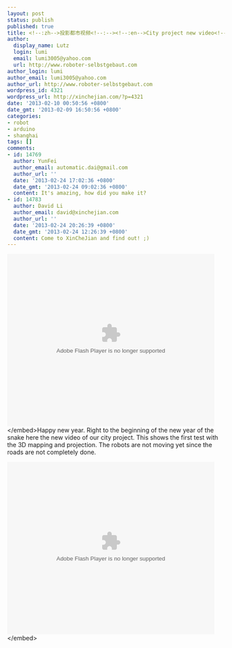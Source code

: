 ```yaml
---
layout: post
status: publish
published: true
title: <!--:zh-->投影都市视频<!--:--><!--:en-->City project new video<!--:-->
author:
  display_name: Lutz
  login: lumi
  email: lumi3005@yahoo.com
  url: http://www.roboter-selbstgebaut.com
author_login: lumi
author_email: lumi3005@yahoo.com
author_url: http://www.roboter-selbstgebaut.com
wordpress_id: 4321
wordpress_url: http://xinchejian.com/?p=4321
date: '2013-02-10 00:50:56 +0800'
date_gmt: '2013-02-09 16:50:56 +0800'
categories:
- robot
- arduino
- shanghai
tags: []
comments:
- id: 14769
  author: YunFei
  author_email: automatic.dai@gmail.com
  author_url: ''
  date: '2013-02-24 17:02:36 +0800'
  date_gmt: '2013-02-24 09:02:36 +0800'
  content: It's amazing, how did you make it?
- id: 14783
  author: David Li
  author_email: david@xinchejian.com
  author_url: ''
  date: '2013-02-24 20:26:39 +0800'
  date_gmt: '2013-02-24 12:26:39 +0800'
  content: Come to XinCheJian and find out! ;)
---
```

<p><!--:zh--><embed src="http:&#47;&#47;player.youku.com&#47;player.php&#47;sid&#47;XNTEyOTgyNTA0&#47;v.swf" allowFullScreen="true" quality="high" width="480" height="400" align="middle" allowScriptAccess="always" type="application&#47;x-shockwave-flash"><&#47;embed><!--:--><!--:en-->Happy new year. Right to the beginning of the new year of the snake here the new video of our city project. This shows the first test with the 3D mapping and projection. The robots are not moving yet since the roads are not completely done.</p>
<p><embed src="http:&#47;&#47;player.youku.com&#47;player.php&#47;sid&#47;XNTEyOTgyNTA0&#47;v.swf" allowFullScreen="true" quality="high" width="480" height="400" align="middle" allowScriptAccess="always" type="application&#47;x-shockwave-flash"><&#47;embed><!--:--></p>
